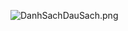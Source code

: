 ![DanhSachDauSach.png](https://raw.github.com/{VoQuangTuong185}/{QuanLyThuVien}/{develop}/{DanhSachDauSach.png})
